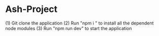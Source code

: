 # Ash-Project

(1) Git clone the application
(2) Run "npm i " to install all the dependent node modules
(3) Run "npm run dev" to start the application
